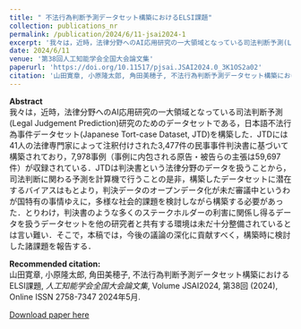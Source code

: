```yaml
---
title: " 不法行為判断予測データセット構築におけるELSI課題"
collection: publications_nr
permalink: /publication/2024/6/11-jsai2024-1
excerpt: '我々は，近時，法律分野へのAI応用研究の一大領域となっている司法判断予測(Legal Judgement Prediction)研究のためのデータセットである，日本語不法行為事件データセット(Japanese Tort-case Dataset, JTD)を構築した．JTDには41人の法律専門家によって注釈付けされた3,477件の民事事件判決書に基づいて構築されており，7,978事例（事例に内包される原告・被告らの主張は59,697件）が収録されている．JTDは判決書という法律分野のデータを扱うことから，司法判断に関わる予測を計算機で行うことの是非，構築したデータセットに潜在するバイアスはもとより，判決データのオープンデータ化が未だ審議中というわが国特有の事情ゆえに，多様な社会的課題を検討しながら構築する必要があった．とりわけ，判決書のような多くのステークホルダーの利害に関係し得るデータを扱うデータセットを他の研究者と共有する環境は未だ十分整備されているとは言い難い．そこで，本稿では，今後の議論の深化に貢献すべく，構築時に検討した諸課題を報告する．'
date: 2024/6/11
venue: '第38回人工知能学会全国大会論文集'
paperurl: 'https://doi.org/10.11517/pjsai.JSAI2024.0_3K1OS2a02'
citation: '山田寛章, 小原隆太郎, 角田美穂子, 不法行為判断予測データセット構築におけるELSI課題, <i>人工知能学会全国大会論文集</i>, Volume JSAI2024, 第38回 (2024), Online ISSN 2758-7347 2024年5月.'
---
```

**Abstract**   
我々は，近時，法律分野へのAI応用研究の一大領域となっている司法判断予測(Legal Judgement Prediction)研究のためのデータセットである，日本語不法行為事件データセット(Japanese Tort-case Dataset, JTD)を構築した．JTDには41人の法律専門家によって注釈付けされた3,477件の民事事件判決書に基づいて構築されており，7,978事例（事例に内包される原告・被告らの主張は59,697件）が収録されている．JTDは判決書という法律分野のデータを扱うことから，司法判断に関わる予測を計算機で行うことの是非，構築したデータセットに潜在するバイアスはもとより，判決データのオープンデータ化が未だ審議中というわが国特有の事情ゆえに，多様な社会的課題を検討しながら構築する必要があった．とりわけ，判決書のような多くのステークホルダーの利害に関係し得るデータを扱うデータセットを他の研究者と共有する環境は未だ十分整備されているとは言い難い．そこで，本稿では，今後の議論の深化に貢献すべく，構築時に検討した諸課題を報告する．

**Recommended citation:**   
山田寛章, 小原隆太郎, 角田美穂子, 不法行為判断予測データセット構築におけるELSI課題, <i>人工知能学会全国大会論文集</i>, Volume JSAI2024, 第38回 (2024), Online ISSN 2758-7347 2024年5月.

<a href='https://doi.org/10.11517/pjsai.JSAI2024.0_3K1OS2a02'>Download paper here</a>
